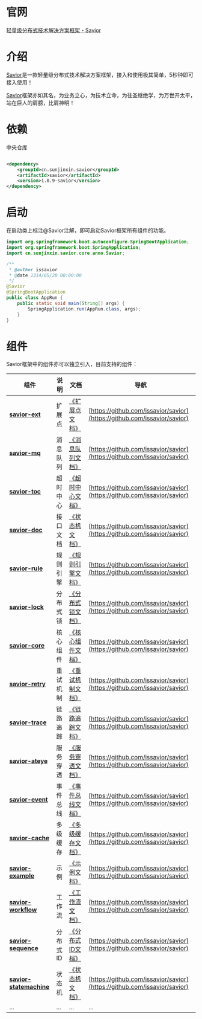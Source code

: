 # 官网

[轻量级分布式技术解决方案框架 - Savior](http://savior.sunjinxin.cn/)

# 介绍

[Savior](http://savior.sunjinxin.cn/)是一款轻量级分布式技术解决方案框架，接入和使用极其简单，5秒钟即可接入使用！

[Savior](http://savior.sunjinxin.cn/)框架亦如其名，为业务立心，为技术立命，为往圣继绝学，为万世开太平，站在巨人的肩膀，比肩神明！

# 依赖

中央仓库

```xml

<dependency>
    <groupId>cn.sunjinxin.savior</groupId>
    <artifactId>savior</artifactId>
    <version>1.0.9-savior</version>
</dependency>
```

# 启动

在启动类上标注@Savior注解，即可启动Savior框架所有组件的功能。

```java
import org.springframework.boot.autoconfigure.SpringBootApplication;
import org.springframework.boot.SpringApplication;
import cn.sunjinxin.savior.core.anno.Savior;

/**
 * @author issavior
 * @date 1314/05/20 00:00:00
 */
@Savior
@SpringBootApplication
public class AppRun {
    public static void main(String[] args) {
        SpringApplication.run(AppRun.class, args);
    }
}
```

# 组件

Savior框架中的组件亦可以独立引入，目前支持的组件：

| 组件                                                | 说明    | 文档                                | 导航                                                                       |
|---------------------------------------------------|-------|-----------------------------------|--------------------------------------------------------------------------|
| **[savior-ext](savior-ext.md)**                   | 扩展点   | [《扩展点文档》](savior-ext.md)          | [https://github.com/issavior/savior](https://github.com/issavior/savior) |   
| **[savior-mq](savior-mq.md)**                     | 消息队列  | [《消息队列文档》](savior-mq.md)          | [https://github.com/issavior/savior](https://github.com/issavior/savior) | 
| **[savior-toc](savior-toc.md)**                   | 超时中心  | [《超时中心文档》](savior-toc.md)         | [https://github.com/issavior/savior](https://github.com/issavior/savior) | 
| **[savior-doc](savior-doc.md)**                   | 接口文档  | [《状态机文档》](savior-doc.md)          | [https://github.com/issavior/savior](https://github.com/issavior/savior) |
| **[savior-rule](savior-rule.md)**                 | 规则引擎  | [《规则引擎文档》](savior-rule.md)        | [https://github.com/issavior/savior](https://github.com/issavior/savior) | 
| **[savior-lock](savior-lock.md)**                 | 分布式锁  | [《分布式锁文档》](savior-lock.md)        | [https://github.com/issavior/savior](https://github.com/issavior/savior) | 
| **[savior-core](savior-core.md)**                 | 核心组件  | [《核心组件文档》](savior-core.md)        | [https://github.com/issavior/savior](https://github.com/issavior/savior) | 
| **[savior-retry](savior-retry.md)**               | 重试机制  | [《重试机制文档》](savior-retry.md)       | [https://github.com/issavior/savior](https://github.com/issavior/savior) | 
| **[savior-trace](savior-trace.md)**               | 链路追踪  | [《链路追踪文档》](savior-trace.md)       | [https://github.com/issavior/savior](https://github.com/issavior/savior) |  
| **[savior-ateye](savior-ateye.md)**               | 服务穿透  | [《服务穿透文档》](savior-ateye.md)       | [https://github.com/issavior/savior](https://github.com/issavior/savior) |   
| **[savior-event](savior-event.md)**               | 事件总线  | [《事件总线文档》](savior-event.md)       | [https://github.com/issavior/savior](https://github.com/issavior/savior) |   
| **[savior-cache](savior-cache.md)**               | 多级缓存  | [《多级缓存文档》](savior-cache.md)       | [https://github.com/issavior/savior](https://github.com/issavior/savior) | 
| **[savior-example](savior-example.md)**           | 示例    | [《示例文档》](savior-example.md)       | [https://github.com/issavior/savior](https://github.com/issavior/savior) | 
| **[savior-workflow](savior-workflow.md)**         | 工作流   | [《工作流文档》](savior-workflow.md)     | [https://github.com/issavior/savior](https://github.com/issavior/savior) | 
| **[savior-sequence](savior-sequence.md)**         | 分布式ID | [《分布式ID文档》](savior-sequence.md)   | [https://github.com/issavior/savior](https://github.com/issavior/savior) | 
| **[savior-statemachine](savior-statemachine.md)** | 状态机   | [《状态机文档》](savior-statemachine.md) | [https://github.com/issavior/savior](https://github.com/issavior/savior) | 
| ...                                               | ...   | ...                               | ...                                                                      | 


